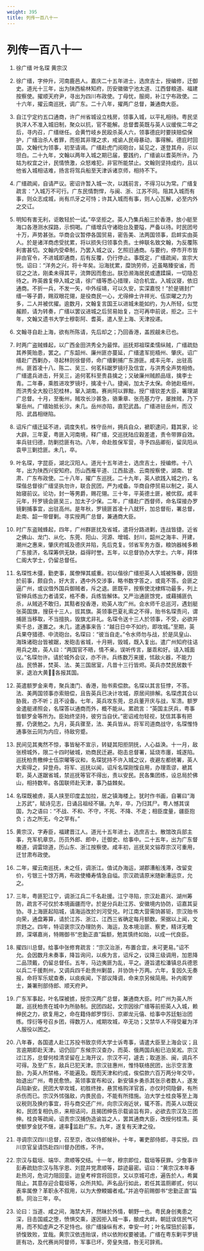 ```yaml
---
weight: 395
title: 列传一百八十一
---
```


# 列传一百八十一

1. <span id="列传一百八十一-1"></span>
徐广缙 叶名琛 黄宗汉

2. <span id="列传一百八十一-2"></span>
徐广缙，字仲升，河南鹿邑人。嘉庆二十五年进士，选庶吉士，授编修，迁御史。道光十三年，出为陕西榆林知府，历安徽徽宁池太道、江西督粮道、福建按察使。擢顺天府尹，寻出为四川布政使。丁母忧，服阕，补江宁布政使。二十六年，擢云南巡抚，调广东。二十八年，擢两广总督，兼通商大臣。

3. <span id="列传一百八十一-3"></span>
自江宁定约五口通商，许广州省城设立栈房，领事入城，以平礼相待。粤民坚执洋人不准入城旧制，聚众以抗，官不能解。总督耆英既与英人议缓俟二年之后，寻内召，广缙继任。会黄竹岐乡民殴杀英人六，领事德庇时要挟赔偿保护，广缙治杀人者罪，而拒其非理之求，戒谕人民毋暴动，事得解。德庇时回国，文翰代为领事，初至请谒。广缙赴虎门阅砲台，延见之，遂登其舟，示以坦白。二十九年，文翰以两年入城之期已届，要践约，广缙谕以耆英所许。乃姑为权宜之计，民情愤激，众怒难犯，非官所能禁止。文翰则坚持成约，且以他省入城相诘难，扬言将驾兵船至天津诉诸京师，相持不下。

4. <span id="列传一百八十一-4"></span>
广缙疏闻，自请严议。密诏许暂入城一次，以践前言，不得习以为常。广缙复疏言：“入城万不可行。广东民情剽悍，与闽、浙、江苏不同。阻其入城而有事，则众志成城，尚有爪牙之可恃；许其入城而有事，则人心瓦解，必至内外之交讧。

5. <span id="列传一百八十一-5"></span>
明知有害无利，讵敢轻於一试。”卒坚拒之。英人乃集兵船三於香港，放小艇至海口各港测水探路，示恫喝。广缙增兵守诸砲台及要隘，严备以待。时民团号十万，声势甚张。华商会议暂停各国贸易，密告美、法两国领事，启衅实由英人。於是诸洋商虑受扰累，将以损失归领事负责。士绅联名致文翰，为反覆陈利害甚切。文翰内受牵制，乃罢入城之议，乞照旧通商。与要约，停市开巿皆非由官令，不进城即通商，后有反覆，仍行停止。事既定，广缙疏闻，宣宗大悦。诏曰：“洋务之兴，将十年矣。沿海扰累，糜饷劳师，近虽略臻安谧，而驭之之法，刚柔未得其平，流弊因而愈出。朕恐濒海居民或遭蹂躏，一切隐忍待之。昨英酋复伸入城之请，徐广缙等悉心措理，动合机宜。入城议寝，依旧通商。不折一兵，不发一矢，中外绥靖，可以久安，实深嘉悦！”於是锡封广缙一等子爵，赐双眼花翎，是役商民一心，尤得绅士许祥光、伍崇曜之力为多，二人并被优擢。逾数月，文翰复言国王以进城未能如约，为人所轻，似觉赧颜，请为转奏，广缙以罢议进城之后贸易始复，岂可再申前说，拒之。三十年，文翰又遗书大学士穆彰阿、耆英，遣人至上海、天津投递。

6. <span id="列传一百八十一-6"></span>
文翰寻自赴上海，欲有所陈请，先后却之；乃回香港，盖觊觎未已也。

7. <span id="列传一百八十一-7"></span>
时两广盗贼蜂起，以广西金田洪秀全为最悍。巡抚郑祖琛柔懦纵贼，广缙疏劾其养筴贻患，罢之。广东韶州、廉州匪亦蔓延，广缙遣军扼梧州、肇庆。诏广缙赴广西剿办，寻起林则徐督师，命广缙剿捕广东游匪。咸丰元年，出驻高州。匪首凌十八、陈二、吴三、何茗科踞罗镜圩及信宜，与洪秀全声势相倚。广缙遣兵进击，歼吴三，追何茗科至贵县擒之；又破廉州贼颜品瑶，擒李士青。二年春，乘胜进攻罗镜圩，擒凌十八。捷闻，加太子太保。命驰赴梧州，而洪秀全大股已犯桂林，窜入湖南。赛尚阿以罪黜，授广缙钦差大臣，署理湖广总督。十月，至衡州，贼攻长沙甚急，骆秉章、张亮基力守，屡挫贼，乃下窜岳州。广缙始抵长沙。未几。岳州亦陷，直犯武昌。广缙进驻岳州，而汉阳、武昌相继陷。

8. <span id="列传一百八十一-8"></span>
诏斥广缙迁延不进，调度失机，株守岳州，拥兵自众，褫职逮问，籍其家，论大辟。三年夏，粤匪入河南境，释广缙，交巡抚陆应穀差遣，责令带罪自效。率兵驻归德，防剿捻匪有功。八年，命赴胜保军营，寻予四品卿衔，留凤阳从袁甲三剿捻匪。未几，卒。

9. <span id="列传一百八十一-9"></span>
叶名琛，字昆臣，湖北汉阳人。道光十五年进士，选庶吉土，授编修。十八年，出为陕西兴安知府。历山西雁平道、江西盐道、云南按察使，湖南、甘肃、广东布政使。二十八年，擢广东巡抚。二十九年，英人欲践入城之约，名琛偕总督徐广缙坚执勿许，联合民团，严为戒备。华商自停贸易以制之，英人始寝前议。论功，封一等男爵，赐花翎。三十年，平英德土匪，被优叙。咸丰元年，歼罗镜会匪吴三，加太子少保。二年，广缙赴广西督师，命名琛接办罗镜剿捕事宜，出驻高州。是年秋，罗镜匪首凌十八就歼，加总督衔，署总督，赴南、韶一带督剿。寻实授两广总督，兼通商大臣。

10. <span id="列传一百八十一-10"></span>
时广东盗贼蜂起，四年，广州群匪扰及省城，遣将分路进剿，连战皆捷。近省之佛山、龙门、从化、东莞、阳山、河源、增城、封川，韶州之海丰、开建，潮州之惠来，肇庆府城及德庆并陷，先后克复。邻省军务方亟，粮饷器械多赖广东接济，名琛筹供无缺，益得时誉。五年，以总督协办大学士。六年，拜体仁阁大学士，仍留总督任。

11. <span id="列传一百八十一-11"></span>
名琛性木彊，勤吏事，属僚惮其威重。初以偕徐广缙拒英人入城被殊眷，因狃於前事，颇自负，好大言，遇中外交涉事，略书数字答之，或竟不答。会匪之逼广州，或议借外国兵御贼者，斥之退。匪既平，按察使沈棣辉功最多，列上官绅兵练出力者请奖，格不奏，兵练皆解体。又严治通匪馀党，或藉捕匪仇杀，从贼逃不敢归，其黠者投香港，劝英人攻广州。会水师千总巡河，遇划艇张英国旗，搜获十三人，拔其旗。英领事巴夏礼索之不得，贻书名琛责问，谓捕匪当移取，不当擅执，毁旗尤非礼。名琛令送十三人於领事，不受，必欲并索千总，遂置之。未几，遣通事来告：“越日日中不如约，即攻城。”至期，英兵果夺猎德、中流砲台。名琛曰：“彼当自走。”令水师勿与战，於是凤皇山、海珠诸砲台皆被踞，发砲击省城，十月朔，毁城，既入复出。遣广州知府往诘用兵之故，英人曰：“两国官不晤，情不亲。误听传言，屡乖和好。请入城面议。”名琛勿许。请於城外会议，亦不许。兵练数万来援，怵敌火器，不能力战。民愤甚，焚英、法、美三国居室，凡昔十三行皆烬。英兵亦焚民居数千家，退泊大黄，各报其国。

12. <span id="列传一百八十一-12"></span>
英遣额罗金来粤，聚兵澳门、香港，贻书索偿款。名琛以其言狂悖，不答。法、美两国领事亦索赔偿，且告英兵已决计攻城，原居间排解。名琛虑其合以胁我，亦不听；且不设备。七年，英兵攻东莞，总兵董开庆与战，军溃。额罗金遣艇递照会，名琛答以通商而外，概不能从。累疏言：“英国主厌兵，粤事皆额罗金等所为。臣始终坚持，彼穷当自伏。”密诏戒勿轻视，犹信其事有把握，仍褒勉之。九月，英兵骤至，法、美兵皆从。将军司道商战守，名琛惟恃通事张云同为内应，待敌穷蹙。

13. <span id="列传一百八十一-13"></span>
民间见其夷然不惊，事皆秘不宣示，转疑其阳拒阴抚，人心益涣。十一月，敌张榜城外，限二十四时破城，劝商民迁避。砲击总督署，延烧市廛，城遂陷。巡抚柏贵檄绅士伍崇曜等议和，名琛犹持不许入城之议，夜避左都统署，英人大索得之，舁登舟。将军、巡抚以闻，诏斥名琛刚愎自用，办理乖谬，褫其职，英人遂踞省城，禁巡抚等官不得出，责以安民。民各集团练，设总局於佛山，相持数年。各国联师赴天津，事乃益棘矣。

14. <span id="列传一百八十一-14"></span>
名琛既被虏，英人挟至印度孟加拉，居之镇海楼上。犹时作书画，自署曰“海上苏武”，赋诗见志，日诵吕祖经不辍。九年，卒，乃归其尸。粤人憾其误国，为之语曰：“不战、不和、不守，不死、不降、不走；相臣度量，疆臣抱负；古之所无，今之罕有。”

15. <span id="列传一百八十一-15"></span>
黄宗汉，字寿臣，福建晋江人。道光十五年进士，选庶吉士。散馆改兵部主事，充军机章京。历员外郎、郎中，迁御史、给事中。二十五年，出为广东督粮道，调雷琼道，历山东、浙江按察使。咸丰初，巡抚吴文镕荐宗汉可重用，迁甘肃布政使。

16. <span id="列传一百八十一-16"></span>
二年，擢云南巡抚，未之任，调浙江。值试办海运，湖郡漕船浅滞，改留变价，亏银三十馀万两，布政使椿寿情急自缢。宗汉疏请原米随新漕运京，允之。

17. <span id="列传一百八十一-17"></span>
三年，粤匪犯江宁，调浙江兵二千名赴援。江宁寻陷，宗汉赴嘉兴、湖州筹防，疏言不可仅於本境画疆而守。於是分兵赴江苏、安徽境内协防，诏嘉其妥协。寻上海匪起陷城，请海运改於刘河受兑。时江南大营需饷甚钜，宗汉贻书向荣，通盘筹算，请於江苏、浙江、江西三省确定每月额数。荣据以上闻，文宗韪之。四年，特诏褒宗汉办理防务、海运，及本境治匪、察吏，精详无瞻顾，深堪嘉尚，特赐御书“忠勤正直”扁额，勉其慎终如始，以成一代良臣。

18. <span id="列传一百八十一-18"></span>
擢四川总督。给事中张修育疏言：“宗汉治浙，布置合宜，未可更易。”诏不允。会因数月未奏事，降旨询问，以疾为言，诏斥之，议降三级调用，加恩降二品顶戴，仍留总督任。五年，马边夷匪为乱，平之。遵旨遣松潘镇总兵德恩以兵二千援荆州，又调兵四千赴贵州剿苗，并协饷十万两。六年，复因久无奏报，命将军乐斌查奏，以痰疾闻，下部议降调，命来京另候简用。补内阁学士，兼署刑部侍郎、顺天府尹。

19. <span id="列传一百八十一-19"></span>
广东军事起，叶名琛被掳，授宗汉两广总督，兼通商大臣。时广州为英人所踞，巡抚柏贵在城中为所胁制。民团四起，文宗因徐广缙等前拒英人入城，赖绅民之力，欲复用之，命在籍侍郎罗惇衍、京卿龙元僖、给事中苏廷魁治团练。惇衍等号召乡团，得数万人，戒期攻城，卒无功；又禁华人不得受雇为洋人服役以困之。

20. <span id="列传一百八十一-20"></span>
八年春，各国遣人赴江苏投书致京师大学士诉粤事，请遣大臣至上海会议；且言逾期即赴天津。诏仍回广东候宗汉查办，而英、俄两国兵船已泊吴淞。宗汉过江苏，总督何桂清坚留在上海开议，宗汉不可，遽去；取道浙、闽，调兵不可得。及至广东，敌兵已犯天津。宗汉驻惠州，惟恃联络民团，出示空言激励，为英人所禁格，不能遍及。既而天津和约成，俟偿款六百万两分年交毕，始退出广州，粤民愈愤。英领事宣布和议，新安镇乡勇杀其张示者数人，遂发兵陷新安。民团大举攻城，初胜终挫，悬赏格购洋官首，亦仅时伺隐僻，有所杀伤而已。宗汉外怵强敌，内畏民嵒，不能有所措施。泊大学士桂良等至上海议税则及换约事宜，将与商交还广州，向宗汉询近状，辄不答。而英人以既议和，民团复相仇杀，来相诘问，且揭团绅告示载谕旨有异，必欲去宗汉及三团绅。桂良等疏闻，诏责宗汉捕伪造谕旨之人，罢其通商大臣，改授何桂清。英使额罗金犹不惬，遽率监赴广东。九年，遂复有天津之役。

21. <span id="列传一百八十一-21"></span>
寻调宗汉四川总督，召至京，改以侍郎候补。十年，署吏部侍郎，寻实授。四川京官呈请饬赴四川督办团练，不许。

22. <span id="列传一百八十一-22"></span>
宗汉与载垣、端华、肃顺等交结。十一年，穆宗即位，载垣等获罪。少詹事许彭寿疏劾宗汉与陈孚恩、刘昆并党肃顺等，踪迹最密。诏曰：“黄宗汉本年春赴热河，危词力阻回銮。迨皇考梓宫将回京，又以京城可虑，遍告於人，希冀阻止。其意存迎合载垣等，众所共知。声名品行如此，若任其滥厕卿贰，何以表率属僚？革职永不叙用，以为大僚輭媚者戒。”并追夺前赐御书“忠勤正直”扁额。同治三年，卒。

23. <span id="列传一百八十一-23"></span>
论曰：当道、咸之间，海禁大开，然昧於外情，朝野一也。粤民身创夷患之深，目击国威之堕，愤惧交乘，遂因拒入城一事，酿成大衅。朝廷误信民气可用，而不知虚声之不足恃也。徐广缙操纵有术，幸安一时；叶名琛狃於前事，骄愎致败，宜哉。黄宗汉依违贻误，终以依附权要被谴。广缙在粤东剿平罗镜匪有功，及代赛尚阿督师，军事已坏，旁皇失措，咎无可辞焉。
